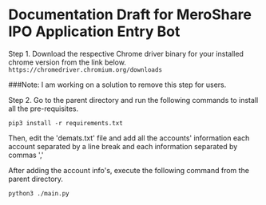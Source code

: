 # Documentation Draft for MeroShare IPO Application Entry Bot

Step 1. Download the respective Chrome driver binary for your installed chrome version from the link below.
 ``` https://chromedriver.chromium.org/downloads ```
 
 ###Note: I am working on a solution to remove this step for users.

Step 2. Go to the parent directory and run the following commands to install all the pre-requisites.

  ```pip3 install -r requirements.txt```
  
Then, edit the 'demats.txt' file and add all the accounts' information each account separated by a line break and each information separated by commas ','

After adding the account info's, execute the following command from the parent directory.

  ```python3 ./main.py```
  
